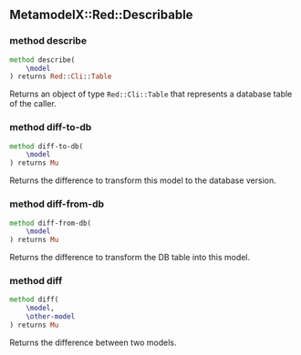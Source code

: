 MetamodelX::Red::Describable
----------------------------

### method describe

```raku
method describe(
    \model
) returns Red::Cli::Table
```

Returns an object of type `Red::Cli::Table` that represents a database table of the caller.

### method diff-to-db

```raku
method diff-to-db(
    \model
) returns Mu
```

Returns the difference to transform this model to the database version.

### method diff-from-db

```raku
method diff-from-db(
    \model
) returns Mu
```

Returns the difference to transform the DB table into this model.

### method diff

```raku
method diff(
    \model,
    \other-model
) returns Mu
```

Returns the difference between two models.

